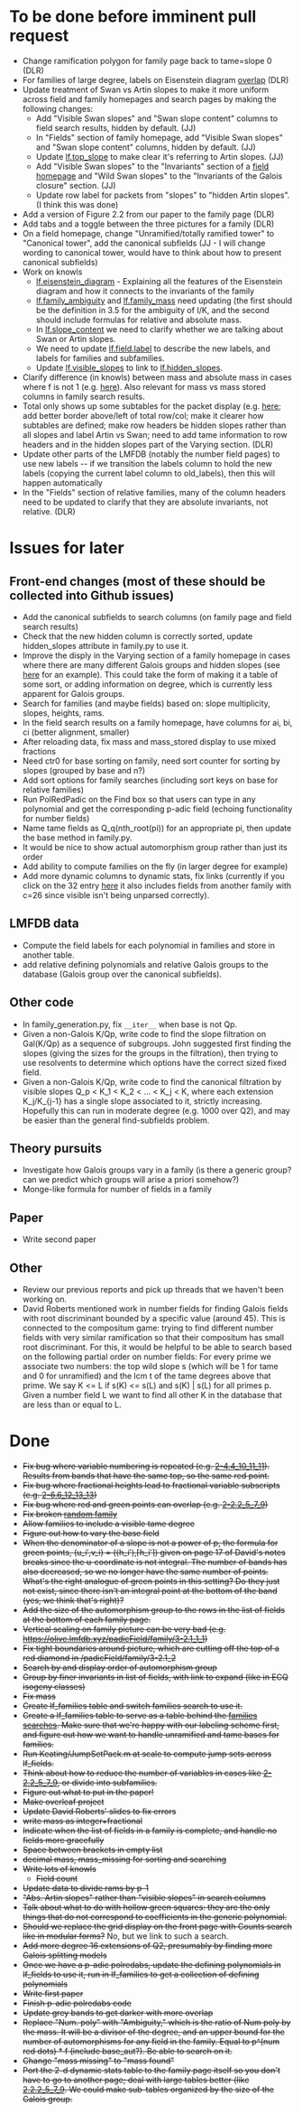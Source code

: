 # To be done before imminent pull request

 * Change ramification polygon for family page back to tame=slope 0 (DLR)
 * For families of large degree, labels on Eisenstein diagram [overlap](https://olive.lmfdb.xyz/padicField/family/2.1.44.130a) (DLR)
 * Update treatment of Swan vs Artin slopes to make it more uniform across field and family homepages and search pages by making the following changes:
   * Add "Visible Swan slopes" and "Swan slope content" columns to field search results, hidden by default.  (JJ)
   * In "Fields" section of family homepage, add "Visible Swan slopes" and "Swan slope content" columns, hidden by default. (JJ)
   * Update [lf.top_slope](https://olive.lmfdb.xyz/knowledge/show/lf.top_slope) to make clear it's referring to Artin slopes. (JJ)
   * Add "Visible Swan slopes" to the "Invariants" section of a [field homepage](https://olive.lmfdb.xyz/padicField/2.1.16.71a1.913) and "Wild Swan slopes" to the "Invariants of the Galois closure" section.  (JJ)
   * Update row label for packets from "slopes" to "hidden Artin slopes". (I think this was done)
 * Add a version of Figure 2.2 from our paper to the family page (DLR)
 * Add tabs and a toggle between the three pictures for a family (DLR)
 * On a field homepage, change "Unramified/totally ramified tower" to "Canonical tower", add the canonical subfields  (JJ - I will change wording to canonical tower, would have to think about how to present canonical subfields)
 * Work on knowls
   * [lf.eisenstein_diagram](https://olive.lmfdb.xyz/knowledge/edit/lf.eisenstein_diagram) - Explaining all the features of the Eisenstein diagram and how it connects to the invariants of the family
   * [lf.family_ambiguity](https://olive.lmfdb.xyz/knowledge/edit/lf.family_ambiguity) and [lf.family_mass](https://olive.lmfdb.xyz/knowledge/edit/lf.family_mass) need updating (the first should be the definition in 3.5 for the ambiguity of I/K, and the second should include formulas for relative and absolute mass.
   * In [lf.slope_content](https://olive.lmfdb.xyz/knowledge/edit/lf.slope_content) we need to clarify whether we are talking about Swan or Artin slopes.
   * We need to update [lf.field.label](https://olive.lmfdb.xyz/knowledge/edit/lf.field.label) to describe the new labels, and labels for families and subfamilies.
   * Update [lf.visible_slopes](https://olive.lmfdb.xyz/knowledge/show/lf.visible_slopes) to link to [lf.hidden_slopes](https://olive.lmfdb.xyz/knowledge/show/lf.hidden_slopes).
 * Clarify difference (in knowls) between mass and absolute mass in cases where f is not 1 (e.g. [here](https://olive.lmfdb.xyz/padicField/family/2.2.8.54a)).  Also relevant for mass vs mass stored columns in family search results.
 * Total only shows up some subtables for the packet display (e.g. [here](https://olive.lmfdb.xyz/padicField/family/2.1.16.71a); add better border above/left of total row/col; make it clearer how subtables are defined; make row headers be hidden slopes rather than all slopes and label Artin vs Swan; need to add tame information to row headers and in the hidden slopes part of the Varying section. (DLR)
 * Update other parts of the LMFDB (notably the number field pages) to use new labels -- if we transition the labels column to hold the new labels (copying the current label column to old_labels), then this will happen automatically
 * In the "Fields" section of relative families, many of the column headers need to be updated to clarify that they are absolute invariants, not relative. (DLR)

# Issues for later

## Front-end changes (most of these should be collected into Github issues)
 * Add the canonical subfields to search columns (on family page and field search results)
 * Check that the new hidden column is correctly sorted, update hidden_slopes attribute in family.py to use it.
 * Improve the disply in the Varying section of a family homepage in cases where there are many different Galois groups and hidden slopes (see [here](https://olive.lmfdb.xyz/padicField/family/2.2.8.54a) for an example).  This could take the form of making it a table of some sort, or adding information on degree, which is currently less apparent for Galois groups.
 * Search for families (and maybe fields) based on: slope multiplicity, slopes, heights, rams.
 * In the field search results on a family homepage, have columns for ai, bi, ci (better alignment, smaller)
 * After reloading data, fix mass and mass_stored display to use mixed fractions
 * Need ctr0 for base sorting on family, need sort counter for sorting by slopes (grouped by base and n?)
 * Add sort options for family searches (including sort keys on base for relative families)
 * Run PolRedPadic on the Find box so that users can type in any polynomial and get the corresponding p-adic field (echoing functionality for number fields)
 * Name tame fields as Q_q(nth_root(pi)) for an appropriate pi, then update the base method in family.py.
 * It would be nice to show actual automorphism group rather than just its order
 * Add ability to compute families on the fly (in larger degree for example)
 * Add more dynamic columns to dynamic stats, fix links (currently if you click on the 32 entry [here](https://olive.lmfdb.xyz/padicField/dynamic_stats?p=2&n=8&visible_quantifier=exactly&visible=[2,+3,+17%2F4]&col1=slopes&totals1=yes&col2=galois_label&totals2=yes&proportions=none) it also includes fields from another family with c=26 since visible isn't being unparsed correctly).


## LMFDB data

 * Compute the field labels for each polynomial in families and store in another table.
 * add relative defining polynomials and relative Galois groups to the database (Galois group over the canonical subfields).

## Other code

 * In family_generation.py, fix `__iter__` when base is not Qp.
 * Given a non-Galois K/Qp, write code to find the slope filtration on Gal(K/Qp) as a sequence of subgroups.  John suggested first finding the slopes (giving the sizes for the groups in the filtration), then trying to use resolvents to determine which options have the correct sized fixed field.
 * Given a non-Galois K/Qp, write code to find the canonical filtration by visible slopes Q_p < K_1 < K_2 < ... < K_j < K, where each extension K_j/K_{j-1} has a single slope associated to it, strictly increasing.  Hopefully this can run in moderate degree (e.g. 1000 over Q2), and may be easier than the general find-subfields problem.

## Theory pursuits

 * Investigate how Galois groups vary in a family (is there a generic group?  can we predict which groups will arise a priori somehow?)
  * Monge-like formula for number of fields in a family

## Paper

 * Write second paper

## Other

 * Review our previous reports and pick up threads that we haven't been working on.
 * David Roberts mentioned work in number fields for finding Galois fields with root discriminant bounded by a specific value (around 45).  This is connected to the compositum game: trying to find different number fields with very similar ramification so that their compositum has small root discriminant.  For this, it would be helpful to be able to search based on the following partial order on number fields: For every prime we associate two numbers: the top wild slope s (which will be 1 for tame and 0 for unramified) and the lcm t of the tame degrees above that prime.  We say K <= L if s(K) <= s(L) and s(K) | s(L) for all primes p.  Given a number field L we want to find all other K in the database that are less than or equal to L.

# Done

 * ~~Fix bug where variable numbering is repeated (e.g. [2-4.4_10_11_11](https://olive.lmfdb.xyz/padicField/family/2-4.4_10_11_11)).  Results from bands that have the same top, so the same red point.~~
 * ~~Fix bug where fractional heights lead to fractional variable subscripts (e.g. [2-6.6_12_13_13](https://olive.lmfdb.xyz/padicField/family/2-6.6_12_13_13))~~
 * ~~Fix bug where red and green points can overlap (e.g. [2-2.2_5_7_9](https://olive.lmfdb.xyz/padicField/family/2-2.2_5_7_9))~~
 * ~~Fix broken [random family](https://olive.lmfdb.xyz/padicField/families/?n=8&search_type=Random)~~
 * ~~Allow families to include a visible tame degree~~
 * ~~Figure out how to vary the base field~~
 * ~~When the denominator of a slope is not a power of p, the formula for green points, (u_i′,v_i) = (⟨h_i′⟩,⌈h_i′⌉) given on page 17 of David's notes breaks since the u-coordinate is not integral.  The number of bands has also decreased, so we no longer have the same number of points.  What's the right analogue of green points in this setting?  Do they just not exist, since there isn't an integral point at the bottom of the band (yes, we think that's right)?~~
 * ~~Add the size of the automorphism group to the rows in the list of fields at the bottom of each family page.~~
 * ~~Vertical scaling on family picture can be very bad (e.g. https://olive.lmfdb.xyz/padicField/family/3-2.1_1_1)~~
 * ~~Fix tight boundaries around picture, which are cutting off the top of a red diamond in /padicField/family/3-2.1_2~~
 * ~~Search by and display order of automorphism group~~
 * ~~Group by finer invariants in list of fields, with link to expand (like in ECQ isogeny classes)~~
 * ~~Fix mass~~
 * ~~Create lf_families table and switch families search to use it.~~
 * ~~Create a lf_families table to serve as a table behind the [families searches](https://olive.lmfdb.xyz/padicField/families/).  Make sure that we're happy with our labeling scheme first, and figure out how we want to handle unramified and tame bases for families.~~
 * ~~Run Keating/JumpSetPack.m at scale to compute jump sets across lf_fields.~~
 * ~~Think about how to reduce the number of variables in cases like [2-2.2_5_7_9](https://olive.lmfdb.xyz/padicField/family/2-2.2_5_7_9), or divide into subfamilies.~~
 * ~~Figure out what to put in the paper!~~
 * ~~Make overleaf project~~
 * ~~Update David Roberts' slides to fix errors~~
 * ~~write mass as integer+fractional~~
 * ~~Indicate when the list of fields in a family is complete, and handle no fields more gracefully~~
 * ~~Space between brackets in empty list~~
 * ~~decimal mass, mass_missing for sorting and searching~~
 * ~~Write lots of knowls~~
   * ~~Field count~~
 * ~~Update data to divide rams by p-1~~
 * ~~"Abs. Artin slopes" rather than "visible slopes" in search columns~~
 * ~~Talk about what to do with hollow green squares: they are the only things that do not correspond to coefficients in the generic polynomial.~~
 * ~~Should we replace the grid display on the front page with Counts search like in modular forms?~~ No, but we link to such a search.
 * ~~Add more degree 16 extensions of Q2, presumably by finding more Galois splitting models~~
 * ~~Once we have a p-adic polredabs, update the defining polynomials in lf_fields to use it, run in lf_families to get a collection of defining polynomials~~
 * ~~Write first paper~~
 * ~~Finish p-adic polredabs code~~
 * ~~Update grey bands to get darker with more overlap~~
 * ~~Replace "Num. poly" with "Ambiguity," which is the ratio of Num poly by the mass.  It will be a divisor of the degree, and an upper bound for the number of automorphisms for any field in the family.  Equal to p^(num red dots) * f (include base_aut?).  Be able to search on it.~~
 * ~~Change "mass missing" to "mass found"~~
 * ~~Port the 2-d dynamic stats table to the family page itself so you don't have to go to another page; deal with large tables better (like [2.2.2_5_7_9](https://olive.lmfdb.xyz/padicField/dynamic_stats?p=2&n=16&visible_quantifier=exactly&visible=[2,+7%2F2,+9%2F2,+11%2F2]&col1=slopes&totals1=yes&col2=galois_label&totals2=yes&proportions=none).  We could make sub-tables organized by the size of the Galois group.~~
